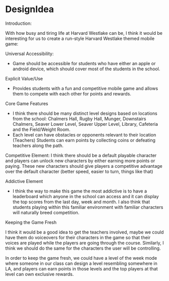 # DesignIdea

Introduction: 

With how busy and tiring life at Harvard Westlake can be, I think it would be interesting for us to create a run-style Harvard Westlake themed mobile game:


Universal Accessibility:

- Game should be accessible for students who have either an apple or android device, which should cover most of the students in the school.

Explicit Value/Use
- Provides students with a fun and competitive mobile game and allows them to compete with each other for points and rewards.

Core Game Features
- I think there should be many distinct level designs based on locations from the school: Chalmers Hall, Rugby Hall, Munger, Downstairs Chalmers, Seaver Lower Level, Seaver Upper Level, Library, Cafeteria and the Field/Weight Room.
- Each level can have obstacles or opponents relevant to their location (Teachers)
Students can earn points by collecting coins or defeating teachers along the path. 

Competitive Element: 
I think there should be a default playable character and players can unlock new characters by either earning more points or paying. These new characters should give players a competitive advantage over the default character (better speed, easier to turn, things like that)

Addictive Element
- I think the way to make this game the most addictive is to have a leaderboard which anyone in the school can access and it can display the top scores from the last day, week and month. I also think that students playing within this familiar environment with familiar characters will naturally breed competition.


Keeping the Game Fresh

I think it would be a good idea to get the teachers involved, maybe we could have them do voiceovers for their characters in the game so that their voices are played while the players are going through the course.
Similarly, I think we should do the same for the characters the user will be controlling.

In order to keep the game fresh, we could have a level of the week mode where someone in our class can design a level resembling somewhere in LA, and players can earn points in those levels and the top players at that level can own exclusive rewards.